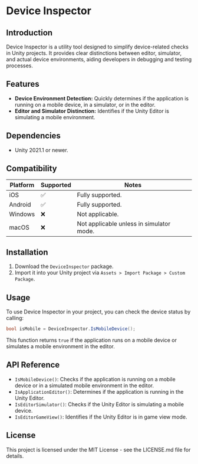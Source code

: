 # Device Inspector

## Introduction
Device Inspector is a utility tool designed to simplify device-related checks in Unity projects. It provides clear distinctions between editor, simulator, and actual device environments, aiding developers in debugging and testing processes.

## Features
- **Device Environment Detection:** Quickly determines if the application is running on a mobile device, in a simulator, or in the editor.
- **Editor and Simulator Distinction:** Identifies if the Unity Editor is simulating a mobile environment.

## Dependencies
- Unity 2021.1 or newer.

## Compatibility

| Platform      | Supported          | Notes                                   |
|---------------|--------------------|-----------------------------------------|
| iOS           | :white_check_mark: | Fully supported.                        |
| Android       | :white_check_mark: | Fully supported.                        |
| Windows       | :x:                | Not applicable.                         |
| macOS         | :x:                | Not applicable unless in simulator mode.|

## Installation
1. Download the `DeviceInspector` package.
2. Import it into your Unity project via `Assets > Import Package > Custom Package`.

## Usage
To use Device Inspector in your project, you can check the device status by calling:
```csharp
bool isMobile = DeviceInspector.IsMobileDevice();
```
This function returns `true` if the application runs on a mobile device or simulates a mobile environment in the editor.

## API Reference
- `IsMobileDevice()`: Checks if the application is running on a mobile device or in a simulated mobile environment in the editor.
- `IsApplicationEditor()`: Determines if the application is running in the Unity Editor.
- `IsEditorSimulator()`: Checks if the Unity Editor is simulating a mobile device.
- `IsEditorGameView()`: Identifies if the Unity Editor is in game view mode.

## License
This project is licensed under the MIT License - see the LICENSE.md file for details.
